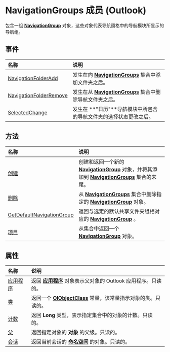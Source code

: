 
# NavigationGroups 成员 (Outlook)


包含一组  **[NavigationGroup](a96eb2b1-af1f-71b2-6a0b-dcb5078beb1f.md)** 对象，这些对象代表导航窗格中的导航模块所显示的导航组。


## 事件



|**名称**|**说明**|
|:-----|:-----|
|[NavigationFolderAdd](b290941c-794d-0c95-ed63-ea8db3be553e.md)|发生在向  **[NavigationGroups](07206203-36a9-7467-3a89-24fa2a7c2b1f.md)** 集合中添加文件夹之后。|
|[NavigationFolderRemove](1ea9f463-2ddd-32ef-31d6-e6257b9b34cf.md)|发生在从  **[NavigationGroups](07206203-36a9-7467-3a89-24fa2a7c2b1f.md)** 集合中删除导航文件夹之后。|
|[SelectedChange](eb55ed92-1925-9aaa-8fd6-9280cfc8aa47.md)|发生在 **"日历"**导航模块中所包含的导航文件夹的选择状态更改之后。|

## 方法



|**名称**|**说明**|
|:-----|:-----|
|[创建](5f2bdcfc-4748-4170-7214-bcadc9e3dc36.md)|创建和返回一个新的  **[NavigationGroup](a96eb2b1-af1f-71b2-6a0b-dcb5078beb1f.md)** 对象，并将其添加到 **[NavigationGroups](07206203-36a9-7467-3a89-24fa2a7c2b1f.md)** 集合的末尾。|
|[删除](b5bb08c4-9cf1-4ed7-9522-0096f1016e5b.md)|从  **[NavigationGroups](07206203-36a9-7467-3a89-24fa2a7c2b1f.md)** 集合中删除指定的 **[NavigationGroup](a96eb2b1-af1f-71b2-6a0b-dcb5078beb1f.md)** 对象。|
|[GetDefaultNavigationGroup](accdd554-1aa1-b254-7489-67673b889757.md)|返回与选定的默认共享文件夹组相对应的  **[NavigationGroup](a96eb2b1-af1f-71b2-6a0b-dcb5078beb1f.md)** 。|
|[项目](a6521179-fa65-b5af-629a-458a852a29b4.md)|从集合中返回一个  **[NavigationGroup](a96eb2b1-af1f-71b2-6a0b-dcb5078beb1f.md)** 对象。|

## 属性



|**名称**|**说明**|
|:-----|:-----|
|[应用程序](825f8cef-44de-9ad8-77f2-fe7427cfae4c.md)|返回 **[应用程序](797003e7-ecd1-eccb-eaaf-32d6ddde8348.md)** 对象表示父对象的 Outlook 应用程序。只读的。|
|[类](60c7c866-20c7-5156-c43a-92b7a1c72818.md)|返回一个 **[OlObjectClass](33d724b3-df3c-2a7f-a80f-93b66d96f588.md)** 常量，该常量指示对象的类。只读的。|
|[计数](6ce1885f-4269-0db6-5f99-00c8126fd52e.md)|返回 **Long** 类型，表示指定集合中的对象的计数。只读的。|
|[父](cdd6352d-4515-3a26-0fd9-47be324fcf0e.md)|返回指定对象的 **对象** 的父级。只读的。|
|[会话](b742bee6-7067-8168-ebd9-2823da65dd0f.md)|返回当前会话的 **[命名空间](f0dcaa19-07f5-5d42-a3bf-2e42b7885644.md)** 的对象。只读的。|
